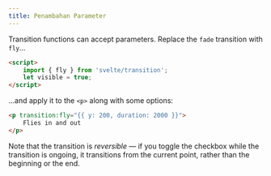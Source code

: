 ```yaml
---
title: Penambahan Parameter
---
```


Transition functions can accept parameters. Replace the `fade` transition with `fly`...

```html
<script>
	import { fly } from 'svelte/transition';
	let visible = true;
</script>
```

...and apply it to the `<p>` along with some options:

```html
<p transition:fly="{{ y: 200, duration: 2000 }}">
	Flies in and out
</p>
```

Note that the transition is *reversible* — if you toggle the checkbox while the transition is ongoing, it transitions from the current point, rather than the beginning or the end.